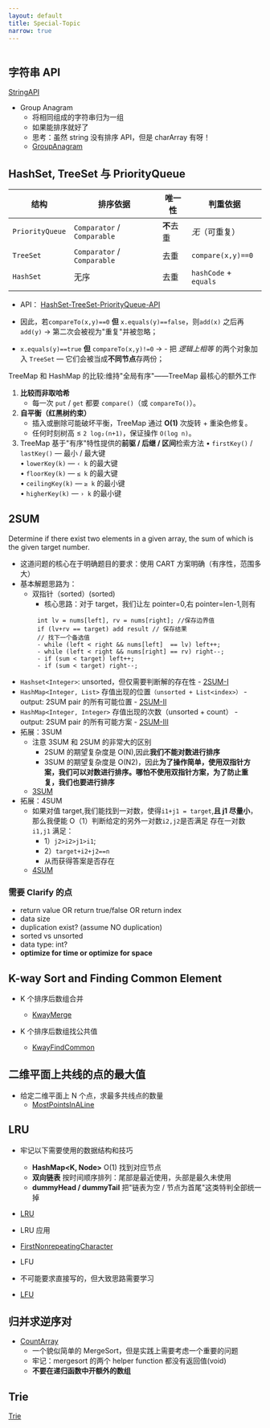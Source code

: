 ```yaml
---
layout: default
title: Special-Topic
narrow: true
---
```


```table-of-contents

```

## 字符串 API

[StringAPI](/algorithmn-notes/StringAPI.html)

- Group Anagram
  - 将相同组成的字符串归为一组
  - 如果能排序就好了
  - 思考：虽然 string 没有排序 API，但是 charArray 有呀！
  - [GroupAnagram](/algorithmn-notes/GroupAnagram.html)

## HashSet, TreeSet 与 PriorityQueue

| 结构            | **排序依据**                | **唯一性** | **判重依据**          |
| --------------- | --------------------------- | ---------- | --------------------- |
| `PriorityQueue` | `Comparator` / `Comparable` | **不**去重 | _无_（可重复）        |
| `TreeSet`       | `Comparator` / `Comparable` | 去重       | `compare(x,y)==0`     |
| `HashSet`       | 无序                        | 去重       | `hashCode` + `equals` |
|                 |                             |            |                       |

- API：
  [HashSet-TreeSet-PriorityQueue-API](/algorithmn-notes/HashSet-TreeSet-PriorityQueue-API.html)

- 因此，若`compareTo(x,y)==0` **但** `x.equals(y)==false`，则`add(x)` 之后再 `add(y)` → 第二次会被视为"重复"并被忽略；
- `x.equals(y)==true` **但** `compareTo(x,y)!=0` -> - 把 _逻辑上相等_ 的两个对象加入 `TreeSet` — 它们会被当成**不同节点**存两份；

TreeMap 和 HashMap 的比较:维持"全局有序"——TreeMap 最核心的额外工作

1. **比较而非取哈希**
   - 每一次 `put` / `get` 都要 `compare()`（或 `compareTo()`）。
2. **自平衡（红黑树约束）**
   - 插入或删除可能破坏平衡，TreeMap 通过 **O(1)** 次旋转 + 重染色修复。
   - 任何时刻树高 ≤ `2 log₂(n+1)`，保证操作 `O(log n)`。
3. TreeMap 基于"有序"特性提供的**前驱 / 后继 / 区间**检索方法
   • `firstKey()` / `lastKey()` — 最小 / 最大键  
   • `lowerKey(k)` — `‹ k` 的最大键  
   • `floorKey(k)` — `≤ k` 的最大键  
   • `ceilingKey(k)` — `≥ k` 的最小键  
   • `higherKey(k)` — `› k` 的最小键

## 2SUM

Determine if there exist two elements in a given array, the sum of which is the given target number.

- 这道问题的核心在于明确题目的要求：使用 CART 方案明确（有序性，范围多大）
- 基本解题思路为：
  - 双指针（sorted）(sorted)
    - 核心思路：对于 target，我们让左 pointer=0,右 pointer=len-1,则有

```
		int lv = nums[left], rv = nums[right]; //保存边界值
		if (lv+rv == target) add result // 保存结果
		// 找下一个备选值
		- while (left < right && nums[left]  == lv) left++;
        - while (left < right && nums[right] == rv) right--;
		- if (sum < target) left++;
		- if (sum < target) right--;
```

- `Hashset<Integer>`: unsorted，但仅需要判断解的存在性 - [2SUM-I](/algorithmn-notes/2SUM-I.html)
- `HashMap<Integer, List>` 存值出现的位置`（unsorted + List<index>）` - output: 2SUM pair 的所有可能位置 - [2SUM-II](/algorithmn-notes/2SUM-II.html)
- `HashMap<Integer, Integer>` 存值出现的次数（unsorted + count） - output: 2SUM pair 的所有可能方案 - [2SUM-III](/algorithmn-notes/2SUM-III.html)
- 拓展：3SUM
  - 注意 3SUM 和 2SUM 的非常大的区别
    - 2SUM 的期望复杂度是 O(N),因此**我们不能对数进行排序**
    - 3SUM 的期望复杂度是 O(N2)，因此**为了操作简单，使用双指针方案，我们可以对数进行排序。哪怕不使用双指针方案，为了防止重复，我们也要进行排序**
  - [3SUM](/algorithmn-notes/3SUM.html)
- 拓展：4SUM
  - 如果对值 target,我们能找到一对数，使得`i1+j1 = target`,**且 j1 尽量小**，那么我便能 O（1）判断给定的另外一对数`i2,j2`是否满足 存在一对数`i1,j1` 满足：
    - 1）`j2>i2>j1>i1`;
    - 2）`target+i2+j2==n`
    - 从而获得答案是否存在
  - [4SUM](/algorithmn-notes/4SUM.html)

### 需要 Clarify 的点

- return value OR return true/false OR return index
- data size
- duplication exist? (assume NO duplication)
- sorted vs unsorted
- data type: int?
- **optimize for time or optimize for space**

## K-way Sort and Finding Common Element

- K 个排序后数组合并

  - [KwayMerge](/algorithmn-notes/KwayMerge.html)

- K 个排序后数组找公共值
  - [KwayFindCommon](/algorithmn-notes/KwayFindCommon.html)

## 二维平面上共线的点的最大值

- 给定二维平面上 N 个点，求最多共线点的数量
  - [MostPointsInALine](/algorithmn-notes/MostPointsInALine.html)

## LRU

- 牢记以下需要使用的数据结构和技巧
  - **HashMap<K, Node>** O(1) 找到对应节点
  - **双向链表** 按时间顺序排列：尾部是最近使用，头部是最久未使用
  - **dummyHead / dummyTail** 把"链表为空 / 节点为首尾"这类特判全部统一掉
- [LRU](/algorithmn-notes/LRU.html)

- LRU 应用
- [FirstNonrepeatingCharacter](/algorithmn-notes/FirstNonrepeatingCharacter.html)

- LFU
- 不可能要求直接写的，但大致思路需要学习
- [LFU](/algorithmn-notes/LFU.html)

## 归并求逆序对

- [CountArray](/algorithmn-notes/CountArray.html)
  - 一个貌似简单的 MergeSort，但是实践上需要考虑一个重要的问题
  - 牢记：mergesort 的两个 helper function 都没有返回值(void)
  - **不要在递归函数中开额外的数组**

## Trie

[Trie](/algorithmn-notes/Trie.html)

